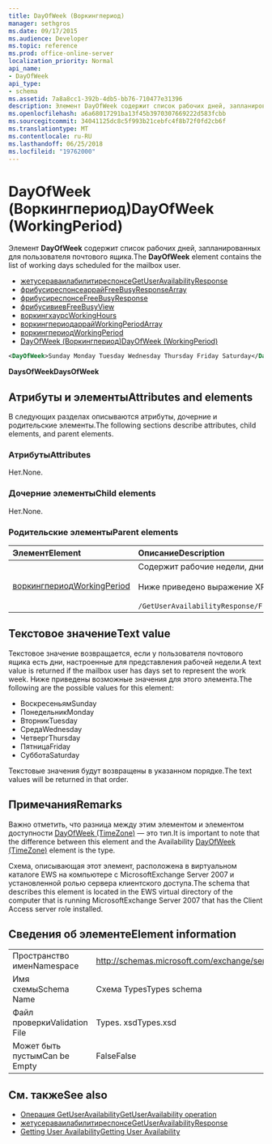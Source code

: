 ```yaml
---
title: DayOfWeek (Воркингпериод)
manager: sethgros
ms.date: 09/17/2015
ms.audience: Developer
ms.topic: reference
ms.prod: office-online-server
localization_priority: Normal
api_name:
- DayOfWeek
api_type:
- schema
ms.assetid: 7a8a8cc1-392b-4db5-bb76-710477e31396
description: Элемент DayOfWeek содержит список рабочих дней, запланированных для пользователя почтового ящика.
ms.openlocfilehash: a6a68017291ba13f45b3970307669222d583fcbb
ms.sourcegitcommit: 34041125dc8c5f993b21cebfc4f8b72f0fd2cb6f
ms.translationtype: MT
ms.contentlocale: ru-RU
ms.lasthandoff: 06/25/2018
ms.locfileid: "19762000"
---
```

# <a name="dayofweek-workingperiod"></a><span data-ttu-id="c2dfb-103">DayOfWeek (Воркингпериод)</span><span class="sxs-lookup"><span data-stu-id="c2dfb-103">DayOfWeek (WorkingPeriod)</span></span>

<span data-ttu-id="c2dfb-104">Элемент **DayOfWeek** содержит список рабочих дней, запланированных для пользователя почтового ящика.</span><span class="sxs-lookup"><span data-stu-id="c2dfb-104">The **DayOfWeek** element contains the list of working days scheduled for the mailbox user.</span></span> 
  
- [<span data-ttu-id="c2dfb-105">жетусераваилабилитиреспонсе</span><span class="sxs-lookup"><span data-stu-id="c2dfb-105">GetUserAvailabilityResponse</span></span>](getuseravailabilityresponse.md)  
- [<span data-ttu-id="c2dfb-106">фрибусиреспонсеаррай</span><span class="sxs-lookup"><span data-stu-id="c2dfb-106">FreeBusyResponseArray</span></span>](freebusyresponsearray.md)  
- [<span data-ttu-id="c2dfb-107">фрибусиреспонсе</span><span class="sxs-lookup"><span data-stu-id="c2dfb-107">FreeBusyResponse</span></span>](freebusyresponse.md)  
- [<span data-ttu-id="c2dfb-108">фрибусивиев</span><span class="sxs-lookup"><span data-stu-id="c2dfb-108">FreeBusyView</span></span>](freebusyview.md)  
- [<span data-ttu-id="c2dfb-109">воркингхаурс</span><span class="sxs-lookup"><span data-stu-id="c2dfb-109">WorkingHours</span></span>](workinghours-ex15websvcsotherref.md)  
- [<span data-ttu-id="c2dfb-110">воркингпериодаррай</span><span class="sxs-lookup"><span data-stu-id="c2dfb-110">WorkingPeriodArray</span></span>](workingperiodarray.md) 
- [<span data-ttu-id="c2dfb-111">воркингпериод</span><span class="sxs-lookup"><span data-stu-id="c2dfb-111">WorkingPeriod</span></span>](workingperiod.md)  
- [<span data-ttu-id="c2dfb-112">DayOfWeek (Воркингпериод)</span><span class="sxs-lookup"><span data-stu-id="c2dfb-112">DayOfWeek (WorkingPeriod)</span></span>](dayofweek-workingperiod.md)
  
```xml
<DayOfWeek>Sunday Monday Tuesday Wednesday Thursday Friday Saturday</DayOfWeek>
```

<span data-ttu-id="c2dfb-113">**DaysOfWeek**</span><span class="sxs-lookup"><span data-stu-id="c2dfb-113">**DaysOfWeek**</span></span>

## <a name="attributes-and-elements"></a><span data-ttu-id="c2dfb-114">Атрибуты и элементы</span><span class="sxs-lookup"><span data-stu-id="c2dfb-114">Attributes and elements</span></span>

<span data-ttu-id="c2dfb-115">В следующих разделах описываются атрибуты, дочерние и родительские элементы.</span><span class="sxs-lookup"><span data-stu-id="c2dfb-115">The following sections describe attributes, child elements, and parent elements.</span></span>
  
### <a name="attributes"></a><span data-ttu-id="c2dfb-116">Атрибуты</span><span class="sxs-lookup"><span data-stu-id="c2dfb-116">Attributes</span></span>

<span data-ttu-id="c2dfb-117">Нет.</span><span class="sxs-lookup"><span data-stu-id="c2dfb-117">None.</span></span>
  
### <a name="child-elements"></a><span data-ttu-id="c2dfb-118">Дочерние элементы</span><span class="sxs-lookup"><span data-stu-id="c2dfb-118">Child elements</span></span>

<span data-ttu-id="c2dfb-119">Нет.</span><span class="sxs-lookup"><span data-stu-id="c2dfb-119">None.</span></span>
  
### <a name="parent-elements"></a><span data-ttu-id="c2dfb-120">Родительские элементы</span><span class="sxs-lookup"><span data-stu-id="c2dfb-120">Parent elements</span></span>

|<span data-ttu-id="c2dfb-121">**Элемент**</span><span class="sxs-lookup"><span data-stu-id="c2dfb-121">**Element**</span></span>|<span data-ttu-id="c2dfb-122">**Описание**</span><span class="sxs-lookup"><span data-stu-id="c2dfb-122">**Description**</span></span>|
|:-----|:-----|
|[<span data-ttu-id="c2dfb-123">воркингпериод</span><span class="sxs-lookup"><span data-stu-id="c2dfb-123">WorkingPeriod</span></span>](workingperiod.md) <br/> |<span data-ttu-id="c2dfb-124">Содержит рабочие недели, дни и часы пользователя почтового ящика.</span><span class="sxs-lookup"><span data-stu-id="c2dfb-124">Contains the work week days and hours of the mailbox user.</span></span><br/><br/><span data-ttu-id="c2dfb-125">Ниже приведено выражение XPath для этого элемента:</span><span class="sxs-lookup"><span data-stu-id="c2dfb-125">The following is the XPath expression to this element:</span></span><br/><br/>`/GetUserAvailabilityResponse/FreeBusyResponseArray/FreeBusyResponse/FreeBusyView/WorkingHours/WorkingPeriodArray/WorkingPeriod[i[` <br/> |
   
## <a name="text-value"></a><span data-ttu-id="c2dfb-126">Текстовое значение</span><span class="sxs-lookup"><span data-stu-id="c2dfb-126">Text value</span></span>

<span data-ttu-id="c2dfb-127">Текстовое значение возвращается, если у пользователя почтового ящика есть дни, настроенные для представления рабочей недели.</span><span class="sxs-lookup"><span data-stu-id="c2dfb-127">A text value is returned if the mailbox user has days set to represent the work week.</span></span> <span data-ttu-id="c2dfb-128">Ниже приведены возможные значения для этого элемента.</span><span class="sxs-lookup"><span data-stu-id="c2dfb-128">The following are the possible values for this element:</span></span>
  
- <span data-ttu-id="c2dfb-129">Воскресеньям</span><span class="sxs-lookup"><span data-stu-id="c2dfb-129">Sunday</span></span>    
- <span data-ttu-id="c2dfb-130">Понедельник</span><span class="sxs-lookup"><span data-stu-id="c2dfb-130">Monday</span></span>    
- <span data-ttu-id="c2dfb-131">Вторник</span><span class="sxs-lookup"><span data-stu-id="c2dfb-131">Tuesday</span></span>    
- <span data-ttu-id="c2dfb-132">Среда</span><span class="sxs-lookup"><span data-stu-id="c2dfb-132">Wednesday</span></span>    
- <span data-ttu-id="c2dfb-133">Четверг</span><span class="sxs-lookup"><span data-stu-id="c2dfb-133">Thursday</span></span>    
- <span data-ttu-id="c2dfb-134">Пятница</span><span class="sxs-lookup"><span data-stu-id="c2dfb-134">Friday</span></span>    
- <span data-ttu-id="c2dfb-135">Суббота</span><span class="sxs-lookup"><span data-stu-id="c2dfb-135">Saturday</span></span> 
    
<span data-ttu-id="c2dfb-136">Текстовые значения будут возвращены в указанном порядке.</span><span class="sxs-lookup"><span data-stu-id="c2dfb-136">The text values will be returned in that order.</span></span>
  
## <a name="remarks"></a><span data-ttu-id="c2dfb-137">Примечания</span><span class="sxs-lookup"><span data-stu-id="c2dfb-137">Remarks</span></span>

<span data-ttu-id="c2dfb-138">Важно отметить, что разница между этим элементом и элементом доступности [DayOfWeek (TimeZone)](dayofweek-timezone.md) — это тип.</span><span class="sxs-lookup"><span data-stu-id="c2dfb-138">It is important to note that the difference between this element and the Availability [DayOfWeek (TimeZone)](dayofweek-timezone.md) element is the type.</span></span> 
  
<span data-ttu-id="c2dfb-139">Схема, описывающая этот элемент, расположена в виртуальном каталоге EWS на компьютере с MicrosoftExchange Server 2007 и установленной ролью сервера клиентского доступа.</span><span class="sxs-lookup"><span data-stu-id="c2dfb-139">The schema that describes this element is located in the EWS virtual directory of the computer that is running MicrosoftExchange Server 2007 that has the Client Access server role installed.</span></span>
  
## <a name="element-information"></a><span data-ttu-id="c2dfb-140">Сведения об элементе</span><span class="sxs-lookup"><span data-stu-id="c2dfb-140">Element information</span></span>

|||
|:-----|:-----|
|<span data-ttu-id="c2dfb-141">Пространство имен</span><span class="sxs-lookup"><span data-stu-id="c2dfb-141">Namespace</span></span>  <br/> |http://schemas.microsoft.com/exchange/services/2006/types  <br/> |
|<span data-ttu-id="c2dfb-142">Имя схемы</span><span class="sxs-lookup"><span data-stu-id="c2dfb-142">Schema Name</span></span>  <br/> |<span data-ttu-id="c2dfb-143">Схема Types</span><span class="sxs-lookup"><span data-stu-id="c2dfb-143">Types schema</span></span>  <br/> |
|<span data-ttu-id="c2dfb-144">Файл проверки</span><span class="sxs-lookup"><span data-stu-id="c2dfb-144">Validation File</span></span>  <br/> |<span data-ttu-id="c2dfb-145">Types. xsd</span><span class="sxs-lookup"><span data-stu-id="c2dfb-145">Types.xsd</span></span>  <br/> |
|<span data-ttu-id="c2dfb-146">Может быть пустым</span><span class="sxs-lookup"><span data-stu-id="c2dfb-146">Can be Empty</span></span>  <br/> |<span data-ttu-id="c2dfb-147">False</span><span class="sxs-lookup"><span data-stu-id="c2dfb-147">False</span></span>  <br/> |
   
## <a name="see-also"></a><span data-ttu-id="c2dfb-148">См. также</span><span class="sxs-lookup"><span data-stu-id="c2dfb-148">See also</span></span>

- [<span data-ttu-id="c2dfb-149">Операция GetUserAvailability</span><span class="sxs-lookup"><span data-stu-id="c2dfb-149">GetUserAvailability operation</span></span>](getuseravailability-operation.md)  
- [<span data-ttu-id="c2dfb-150">жетусераваилабилитиреспонсе</span><span class="sxs-lookup"><span data-stu-id="c2dfb-150">GetUserAvailabilityResponse</span></span>](getuseravailabilityresponse.md)
- [<span data-ttu-id="c2dfb-151">Getting User Availability</span><span class="sxs-lookup"><span data-stu-id="c2dfb-151">Getting User Availability</span></span>](http://msdn.microsoft.com/library/d4133fcb-9b0f-4e6b-aadf-a389da83516a%28Office.15%29.aspx)

